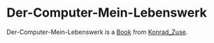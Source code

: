 # Der-Computer-Mein-Lebenswerk

Der-Computer-Mein-Lebenswerk is a [Book](700054.md) from [Konrad_Zuse](70000045.md).
